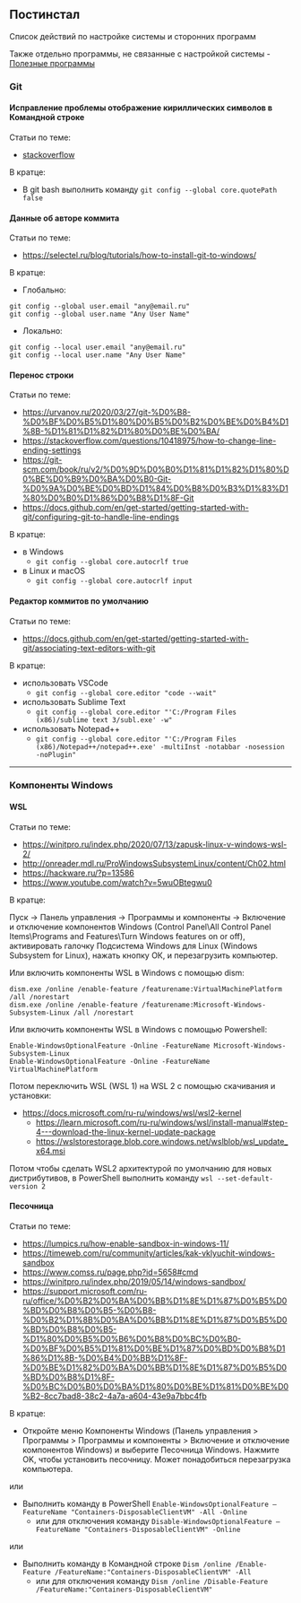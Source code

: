 ## Постинстал

Список действий по настройке системы и сторонних программ

Также отдельно программы, не связанные с настройкой системы - [Полезные программы](./Полезные%20программы.md)

### Git

#### Исправление проблемы отображение кириллических символов в Командной строке

Статьи по теме:
- [stackoverflow](https://ru.stackoverflow.com/questions/1184169/%D0%9E%D1%82%D0%BE%D0%B1%D1%80%D0%B0%D0%B6%D0%B5%D0%BD%D0%B8%D0%B5-%D0%BA%D0%B8%D1%80%D0%B8%D0%BB%D0%BB%D0%B8%D1%87%D0%B5%D1%81%D0%BA%D0%B8%D1%85-%D0%B8%D0%BC%D1%91%D0%BD-%D1%84%D0%B0%D0%B9%D0%BB%D0%BE%D0%B2-%D0%B2-git-status)

В кратце:
- В git bash выполнить команду `git config --global core.quotePath false`

#### Данные об авторе коммита

Статьи по теме:
- https://selectel.ru/blog/tutorials/how-to-install-git-to-windows/

В кратце:
- Глобально:
```
git config --global user.email "any@email.ru"
git config --global user.name "Any User Name"
```
- Локально:
```
git config --local user.email "any@email.ru"
git config --local user.name "Any User Name"
```

#### Перенос строки

Статьи по теме:
- https://urvanov.ru/2020/03/27/git-%D0%B8-%D0%BF%D0%B5%D1%80%D0%B5%D0%B2%D0%BE%D0%B4%D1%8B-%D1%81%D1%82%D1%80%D0%BE%D0%BA/
- https://stackoverflow.com/questions/10418975/how-to-change-line-ending-settings
- https://git-scm.com/book/ru/v2/%D0%9D%D0%B0%D1%81%D1%82%D1%80%D0%BE%D0%B9%D0%BA%D0%B0-Git-%D0%9A%D0%BE%D0%BD%D1%84%D0%B8%D0%B3%D1%83%D1%80%D0%B0%D1%86%D0%B8%D1%8F-Git
- https://docs.github.com/en/get-started/getting-started-with-git/configuring-git-to-handle-line-endings

В кратце:
- в Windows
  - `git config --global core.autocrlf true`
- в Linux и macOS
  - `git config --global core.autocrlf input`

#### Редактор коммитов по умолчанию

Статьи по теме:
- https://docs.github.com/en/get-started/getting-started-with-git/associating-text-editors-with-git

В кратце:
- использовать VSCode
  - `git config --global core.editor "code --wait"`
- использовать Sublime Text
  - `git config --global core.editor "'C:/Program Files (x86)/sublime text 3/subl.exe' -w"`
- использовать Notepad++
  - `git config --global core.editor "'C:/Program Files (x86)/Notepad++/notepad++.exe' -multiInst -notabbar -nosession -noPlugin"`

---

### Компоненты Windows

#### WSL

Статьи по теме:
- https://winitpro.ru/index.php/2020/07/13/zapusk-linux-v-windows-wsl-2/
- http://onreader.mdl.ru/ProWindowsSubsystemLinux/content/Ch02.html
- https://hackware.ru/?p=13586
- https://www.youtube.com/watch?v=5wuOBtegwu0

В кратце:

Пуск -> Панель управления -> Программы и компоненты -> Включение и отключение компонентов Windows (Control Panel\All Control Panel Items\Programs and Features\Turn Windows features on or off), активировать галочку Подсистема Windows для Linux (Windows Subsystem for Linux), нажать кнопку ОК, и перезагрузить компьютер.

Или включить компоненты WSL в Windows с помощью dism:
```
dism.exe /online /enable-feature /featurename:VirtualMachinePlatform /all /norestart
dism.exe /online /enable-feature /featurename:Microsoft-Windows-Subsystem-Linux /all /norestart
```
Или включить компоненты WSL в Windows с помощью Powershell:
```
Enable-WindowsOptionalFeature -Online -FeatureName Microsoft-Windows-Subsystem-Linux
Enable-WindowsOptionalFeature -Online -FeatureName VirtualMachinePlatform
```

Потом переключить WSL (WSL 1) на WSL 2 с помощью скачивания и установки:
- https://docs.microsoft.com/ru-ru/windows/wsl/wsl2-kernel
  - https://learn.microsoft.com/ru-ru/windows/wsl/install-manual#step-4---download-the-linux-kernel-update-package
  - https://wslstorestorage.blob.core.windows.net/wslblob/wsl_update_x64.msi

Потом чтобы сделать WSL2 архитектурой по умолчанию для новых дистрибутивов, в PowerShell выполнить команду `wsl --set-default-version 2`

#### Песочница

Статьи по теме:
- https://lumpics.ru/how-enable-sandbox-in-windows-11/
- https://timeweb.com/ru/community/articles/kak-vklyuchit-windows-sandbox
- https://www.comss.ru/page.php?id=5658#cmd
- https://winitpro.ru/index.php/2019/05/14/windows-sandbox/
- https://support.microsoft.com/ru-ru/office/%D0%B2%D0%BA%D0%BB%D1%8E%D1%87%D0%B5%D0%BD%D0%B8%D0%B5-%D0%B8-%D0%B2%D1%8B%D0%BA%D0%BB%D1%8E%D1%87%D0%B5%D0%BD%D0%B8%D0%B5-%D1%80%D0%B5%D0%B6%D0%B8%D0%BC%D0%B0-%D0%BF%D0%B5%D1%81%D0%BE%D1%87%D0%BD%D0%B8%D1%86%D1%8B-%D0%B4%D0%BB%D1%8F-%D0%BE%D1%82%D0%BA%D0%BB%D1%8E%D1%87%D0%B5%D0%BD%D0%B8%D1%8F-%D0%BC%D0%B0%D0%BA%D1%80%D0%BE%D1%81%D0%BE%D0%B2-8cc7bad8-38c2-4a7a-a604-43e9a7bbc4fb

В кратце:

- Откройте меню Компоненты Windows (Панель управления > Программы > Программы и компоненты > Включение и отключение компонентов Windows) и выберите Песочница Windows. Нажмите OK, чтобы установить песочницу. Может понадобиться перезагрузка компьютера.

или

- Выполнить команду в PowerShell `Enable-WindowsOptionalFeature –FeatureName "Containers-DisposableClientVM" -All -Online`
  - или для отключения команду `Disable-WindowsOptionalFeature –FeatureName "Containers-DisposableClientVM" -Online`

или

- Выполнить команду в Командной строке `Dism /online /Enable-Feature /FeatureName:"Containers-DisposableClientVM" -All`
  - или для отключения команду `Dism /online /Disable-Feature /FeatureName:"Containers-DisposableClientVM"`